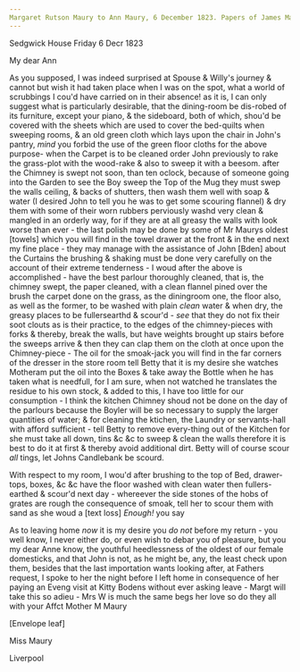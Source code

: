```yaml
---
Margaret Rutson Maury to Ann Maury, 6 December 1823. Papers of James Maury, 1769-1917, Accession #3888, Box 2, Special Collections, University of Virginia Library, Charlottesville, Va.
---
```


Sedgwick House Friday 6 Decr 1823

My dear Ann

As you supposed, I was indeed surprised at Spouse & Willy's journey & cannot but wish it had taken place when I was on the spot, what a world of scrubbings I cou'd have carried on in their absence! as it is, I can only suggest what is particularly desirable, that the dining-room be dis-robed of its furniture, except your piano, & the sideboard, both of which, shou'd be covered with the sheets which are used to cover the bed-quilts when sweeping rooms, & an old green cloth which lays upon the chair in John's pantry, *mind* you forbid the use of the green floor cloths for the above purpose- when the Carpet is to be cleaned order John previously to rake the grass-plot with the wood-rake & also to sweep it with a beesom. after the Chimney is swept not soon, than ten oclock, because of someone going into the Garden to see the Boy sweep the Top of the Mug they must swep the walls ceiling, & backs of shutters, then wash them well with soap & water (I desired John to tell you he was to get some scouring flannel) & dry them with some of their worn rubbers perviously washd very clean & mangled in an orderly way, for if they are at all greasy the walls with look worse than ever - the last polish may be done by some of Mr Maurys oldest [towels] which you will find in the towel drawer at the front & in the end next my fine place - they may manage with the assistance of John [Bden] about the Curtains the brushing & shaking must be done very carefully on the account of their extreme tenderness - I woud after the above is accomplished - have the best parlour thoroughly cleaned, that is, the chimney swept, the paper cleaned, with a clean flannel pined over the brush the carpet done on the grass, as the diningroom one, the floor also, as well as the former, to be washed with plain *clean* water & when dry, the greasy places to be fullersearthd & scour'd - *see* that they do not fix their soot clouts as is their practice, to the edges of the chimney-pieces with forks & thereby, break the walls, but have weights brought up stairs before the sweeps arrive & then they can clap them on the cloth at once upon the Chimney-piece  -  The oil for the smoak-jack you will find in the far corners of the dresser in the store room tell Betty that it is my desire she watches Motheram put the oil into the Boxes & take away the Bottle when he has taken what is needfull, for I am sure, when not watched he translates the residue to his own stock, & added to this, I have too little for our consumption  -  I think the kitchen Chimney shoud not be done on the day of the parlours because the Boyler will be so necessary to supply the larger quantities of water; & for cleaning the ktichen, the Laundry or servants-hall with afford sufficient - tell Betty to remove every-thing out of the Kitchen for she must take all down, tins &c &c to sweep & clean the walls therefore it is best to do it at first & thereby avoid additional dirt. Betty will of course scour *all* tings, let Johns Candlebank be scourd.

With respect to my room, I wou'd after brushing to the top of Bed, drawer-tops, boxes, &c &c have the floor washed with clean water then fullers-earthed & scour'd next day - whereever the side stones of the hobs of grates are rough the consequence of smoak, tell her to scour them with sand as she woud a [text loss] *Enough!* you say

As to leaving home *now* it is my desire you *do not* before my return - you well know, I never either do, or even wish to debar you of pleasure, but you my dear Anne know, the youthful heedlessness of the oldest of our female domesticks, and that John is not, as he might be, any, the least check upon them, besides that the last importation wants looking after, at Fathers request, I spoke to her the night before I left home in consequence of her paying an Eveng visit at Kitty Bodens without ever asking leave - Margt will take this so adieu - Mrs W is much the same begs her love so do they all with your Affct Mother M Maury


[Envelope leaf]

 Miss Maury

Liverpool